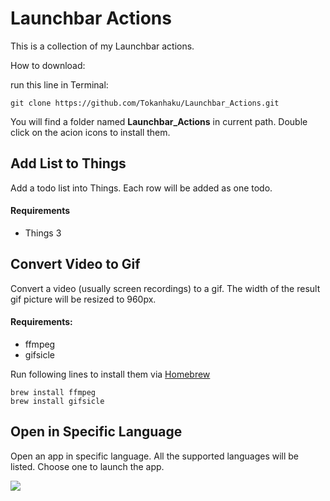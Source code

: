 # Launchbar Actions

This is a collection of my Launchbar actions.

How to download:

run this line in Terminal:

```
git clone https://github.com/Tokanhaku/Launchbar_Actions.git
```

You will find a folder named **Launchbar_Actions** in current path. Double click on the acion icons to install them.

## Add List to Things


Add a todo list into Things. Each row will be added as one todo.

#### Requirements

- Things 3 

## Convert Video to Gif

Convert a video (usually screen recordings) to a gif. The width of the result gif picture will be resized to 960px.

#### Requirements:

- ffmpeg
- gifsicle

Run following lines to install them via [Homebrew](https://brew.sh)

```
brew install ffmpeg
brew install gifsicle
```

## Open in Specific Language

Open an app in specific language. All the supported languages will be listed. Choose one to launch the app.

![](Launchbar_Actions/README/e78c393egy1fsobfiomckg20qo0iab29.gif)